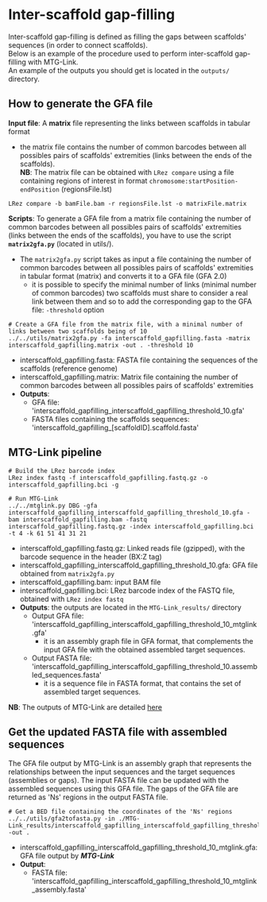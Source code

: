 # Inter-scaffold gap-filling

Inter-scaffold gap-filling is defined as filling the gaps between scaffolds' sequences (in order to connect scaffolds).  
Below is an example of the procedure used to perform inter-scaffold gap-filling with MTG-Link.  
An example of the outputs you should get is located in the `outputs/` directory.


## How to generate the GFA file

**Input file**: A **matrix** file representing the links between scaffolds in tabular format
* the matrix file contains the number of common barcodes between all possibles pairs of scaffolds' extremities (links between the ends of the scaffolds).  
**NB**: The matrix file can be obtained with `LRez compare` using a file containing regions of interest in format `chromosome:startPosition-endPosition` (regionsFile.lst)
```
LRez compare -b bamFile.bam -r regionsFile.lst -o matrixFile.matrix
```

**Scripts**: To generate a GFA file from a matrix file containing the number of common barcodes between all possibles pairs of scaffolds' extremities (links between the ends of the scaffolds), you have to use the script **`matrix2gfa.py`** (located in utils/).
* The `matrix2gfa.py` script takes as input a file containing the number of common barcodes between all possibles pairs of scaffolds' extremities in tabular format (matrix) and converts it to a GFA file (GFA 2.0)
    * it is possible to specify the minimal number of links (minimal number of common barcodes) two scaffolds must share to consider a real link between them and so to add the corresponding gap to the GFA file: `-threshold` option
```
# Create a GFA file from the matrix file, with a minimal number of links between two scaffolds being of 10
../../utils/matrix2gfa.py -fa interscaffold_gapfilling.fasta -matrix interscaffold_gapfilling.matrix -out . -threshold 10
```
* interscaffold_gapfilling.fasta: FASTA file containing the sequences of the scaffolds (reference genome)
* interscaffold_gapfilling.matrix: Matrix file containing the number of common barcodes between all possibles pairs of scaffolds' extremities
* **Outputs**: 
    * GFA file: 'interscaffold_gapfilling_interscaffold_gapfilling_threshold_10.gfa'
    * FASTA files containing the scaffolds sequences: 'interscaffold_gapfilling_[scaffoldID].scaffold.fasta'


## MTG-Link pipeline

```
# Build the LRez barcode index
LRez index fastq -f interscaffold_gapfilling.fastq.gz -o interscaffold_gapfilling.bci -g

# Run MTG-Link
../../mtglink.py DBG -gfa interscaffold_gapfilling_interscaffold_gapfilling_threshold_10.gfa -bam interscaffold_gapfilling.bam -fastq interscaffold_gapfilling.fastq.gz -index interscaffold_gapfilling.bci -t 4 -k 61 51 41 31 21
```
* interscaffold_gapfilling.fastq.gz: Linked reads file (gzipped), with the barcode sequence in the header (BX:Z tag)
* interscaffold_gapfilling_interscaffold_gapfilling_threshold_10.gfa: GFA file obtained from `matrix2gfa.py`
* interscaffold_gapfilling.bam: input BAM file
* interscaffold_gapfilling.bci: LRez barcode index of the FASTQ file, obtained with `LRez index fastq`
* **Outputs**: the outputs are located in the `MTG-Link_results/` directory
    * Output GFA file: 'interscaffold_gapfilling_interscaffold_gapfilling_threshold_10_mtglink.gfa'
        * it is an assembly graph file in GFA format, that complements the input GFA file with the obtained assembled target sequences.
    * Output FASTA file: 'interscaffold_gapfilling_interscaffold_gapfilling_threshold_10.assembled_sequences.fasta'
        * it is a sequence file in FASTA format, that contains the set of assembled target sequences.

**NB**: The outputs of MTG-Link are detailed [here](../input-output_files.md)


## Get the updated FASTA file with assembled sequences

The GFA file output by MTG-Link is an assembly graph that represents the relationships between the input sequences and the target sequences (assemblies or gaps). The input FASTA file can be updated with the assembled sequences using this GFA file. The gaps of the GFA file are returned as 'Ns' regions in the output FASTA file.
```
# Get a BED file containing the coordinates of the 'Ns' regions
../../utils/gfa2tofasta.py -in ./MTG-Link_results/interscaffold_gapfilling_interscaffold_gapfilling_threshold_10_mtglink.gfa -out .
```
* interscaffold_gapfilling_interscaffold_gapfilling_threshold_10_mtglink.gfa: GFA file output by ***MTG-Link***
* **Output**:
    * FASTA file: 'interscaffold_gapfilling_interscaffold_gapfilling_threshold_10_mtglink_assembly.fasta'

